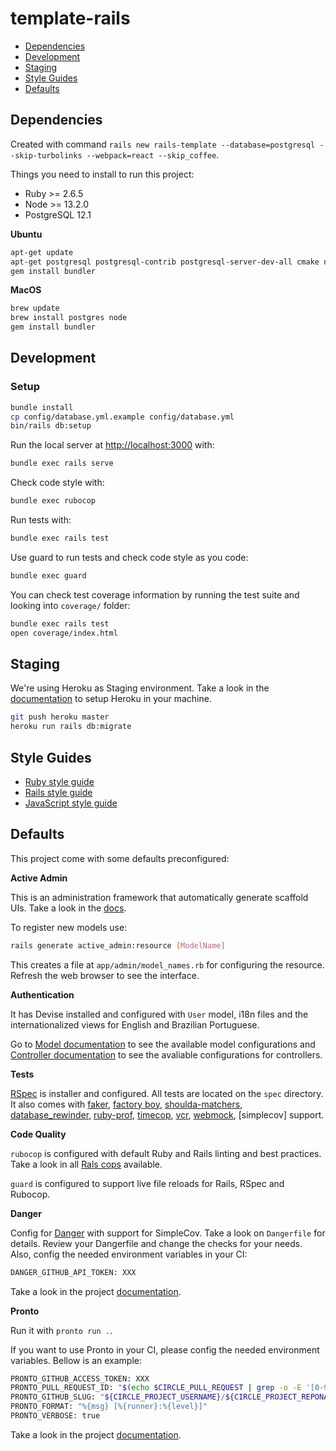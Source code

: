 # template-rails

- [Dependencies](#dependencies)
- [Development](#development)
- [Staging](#staging)
- [Style Guides](#style-guides)
- [Defaults](#defaults)

## Dependencies

Created with command `rails new rails-template --database=postgresql --skip-turbolinks --webpack=react --skip_coffee`.

Things you need to install to run this project:

- Ruby >= 2.6.5
- Node >= 13.2.0
- PostgreSQL 12.1

**Ubuntu**

```sh
apt-get update
apt-get postgresql postgresql-contrib postgresql-server-dev-all cmake node
gem install bundler
```

**MacOS**

```sh
brew update
brew install postgres node
gem install bundler
```

## Development

### Setup

```sh
bundle install
cp config/database.yml.example config/database.yml
bin/rails db:setup
```

Run the local server at [http://localhost:3000](http://localhost:3000) with:

```sh
bundle exec rails serve
```

Check code style with:

```sh
bundle exec rubocop
```

Run tests with:

```sh
bundle exec rails test
```

Use guard to run tests and check code style as you code:

```sh
bundle exec guard
```

You can check test coverage information by running the test suite and looking into `coverage/` folder:

```sh
bundle exec rails test
open coverage/index.html
```

## Staging

We're using Heroku as Staging environment. Take a look in the
[documentation](https://devcenter.heroku.com/articles/getting-started-with-rails5) to setup Heroku in your machine.

```sh
git push heroku master
heroku run rails db:migrate
```

## Style Guides

- [Ruby style guide](https://github.com/bbatsov/ruby-style-guide)
- [Rails style guide](https://github.com/bbatsov/rails-style-guide)
- [JavaScript style guide](https://github.com/airbnb/javascript)

## Defaults

This project come with some defaults preconfigured:

**Active Admin**

This is an administration framework that automatically generate scaffold UIs. Take a look in the [docs](https://activeadmin.info/index.html).

To register new models use:

```sh
rails generate active_admin:resource [ModelName]
```

This creates a file at `app/admin/model_names.rb` for configuring the resource.
Refresh the web browser to see the interface.

**Authentication**

It has Devise installed and configured with `User` model, i18n files and the
internationalized views for English and Brazilian Portuguese.

Go to [Model documentation](https://github.com/plataformatec/devise#configuring-models) to
see the available model configurations and [Controller documentation](https://github.com/plataformatec/devise#controller-filters-and-helpers)
to see the avaliable configurations for controllers.

**Tests**

[RSpec](https://github.com/rspec/rspec-rails) is installer and configured. All tests are located on the `spec` directory.
It also comes with [faker](https://github.com/faker-ruby/faker), [factory boy](https://github.com/thoughtbot/factory_bot),
[shoulda-matchers](), [database_rewinder](), [ruby-prof](), [timecop](), [vcr](), [webmock](),
[simplecov] support.

**Code Quality**

`rubocop` is configured with default Ruby and Rails linting and best practices. Take a look in all
[Rals cops](https://github.com/rubocop-hq/rubocop-rails/tree/master/lib/rubocop/cop/rails) available.

`guard` is configured to support live file reloads for Rails, RSpec and Rubocop.

**Danger**

Config for [Danger](http://danger.systems/ruby/) with support for SimpleCov. Take a look on `Dangerfile` for details.
Review your Dangerfile and change the checks for your needs. Also, config the needed environment variables
in your CI:

```sh
DANGER_GITHUB_API_TOKEN: XXX
```

Take a look in the project [documentation](http://danger.systems/).

**Pronto**

Run it with `pronto run .`.

If you want to use Pronto in your CI, please config the needed environment variables. Bellow is an example:

```sh
PRONTO_GITHUB_ACCESS_TOKEN: XXX
PRONTO_PULL_REQUEST_ID: "$(echo $CIRCLE_PULL_REQUEST | grep -o -E '[0-9]+')"
PRONTO_GITHUB_SLUG: "${CIRCLE_PROJECT_USERNAME}/${CIRCLE_PROJECT_REPONAME}"
PRONTO_FORMAT: "%{msg} [%{runner}:%{level}]"
PRONTO_VERBOSE: true
```

Take a look in the project [documentation](https://github.com/prontolabs/pronto).
